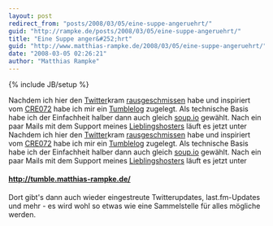 ```yaml
---
layout: post
redirect_from: "posts/2008/03/05/eine-suppe-angeruehrt/"
guid: "http://rampke.de/posts/2008/03/05/eine-suppe-angeruehrt/"
title: "Eine Suppe anger&#252;hrt"
guid: "http://www.matthias-rampke.de/2008/03/05/eine-suppe-angeruehrt/"
date: "2008-03-05 02:26:21"
author: "Matthias Rampke"
---
```

{% include JB/setup %}

Nachdem ich hier den <a href="http://twitter.com">Twitter</a>kram <a href="http://www.matthias-rampke.de/2008/01/30/twitterdurcheinander/">rausgeschmissen</a> habe und inspiriert vom <a href="http://chaosradio.ccc.de/cre072.html">CRE072</a> habe ich mir ein <a href="http://de.wikipedia.org/wiki/Tumblelog">Tumblelog</a> zugelegt. Als technische Basis habe ich der Einfachheit halber dann auch gleich <a href="http://soup.io/">soup.io</a> gew&auml;hlt. Nach ein paar Mails mit dem Support meines <a href="http://www.all-inkl.com/">Lieblingshosters</a> l&auml;uft es jetzt unter
Nachdem ich hier den <a href="http://twitter.com">Twitter</a>kram <a href="http://www.matthias-rampke.de/2008/01/30/twitterdurcheinander/">rausgeschmissen</a> habe und inspiriert vom <a href="http://chaosradio.ccc.de/cre072.html">CRE072</a> habe ich mir ein <a href="http://de.wikipedia.org/wiki/Tumblelog">Tumblelog</a> zugelegt. Als technische Basis habe ich der Einfachheit halber dann auch gleich <a href="http://soup.io/">soup.io</a> gew&auml;hlt. Nach ein paar Mails mit dem Support meines <a href="http://www.all-inkl.com/">Lieblingshosters</a> l&auml;uft es jetzt unter

<h4><a href="http://tumble.matthias-rampke.de/">http://tumble.matthias-rampke.de/</a></h4>

Dort gibt's dann auch wieder eingestreute Twitterupdates, last.fm-Updates und mehr - es wird wohl so etwas wie eine Sammelstelle f&uuml;r alles m&ouml;gliche werden.

